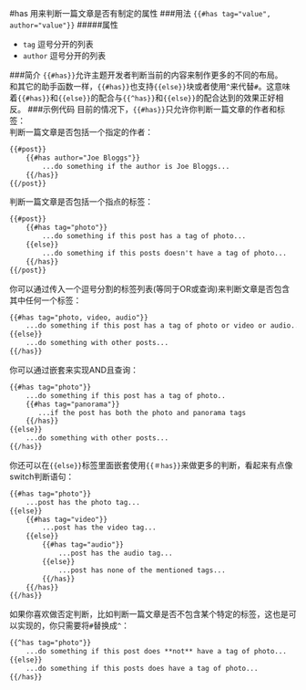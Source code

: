 #has
用来判断一篇文章是否有制定的属性
###用法
`{{#has tag="value", author="value"}}`
#####属性
* `tag` 逗号分开的列表
* `author` 逗号分开的列表

###简介
`{{#has}}`允许主题开发者判断当前的内容来制作更多的不同的布局。  
和其它的助手函数一样，`{{#has}}`也支持`{{else}}`块或者使用`^`来代替`#`。这意味着`{{#has}}`和`{{else}}`的配合与`{{^has}}`和`{{else}}`的配合达到的效果正好相反。
###示例代码
目前的情况下，`{{#has}}`只允许你判断一篇文章的作者和标签：  
判断一篇文章是否包括一个指定的作者：

```html
{{#post}}
    {{#has author="Joe Bloggs"}}
        ...do something if the author is Joe Bloggs...
    {{/has}}
{{/post}}
```
判断一篇文章是否包括一个指点的标签：

```html
{{#post}}
    {{#has tag="photo"}}
        ...do something if this post has a tag of photo...
    {{else}}
        ...do something if this posts doesn't have a tag of photo...
    {{/has}}
{{/post}}
```
你可以通过传入一个逗号分割的标签列表(等同于OR或查询)来判断文章是否包含其中任何一个标签：

```html
{{#has tag="photo, video, audio"}}
    ...do something if this post has a tag of photo or video or audio...
{{else}}
    ...do something with other posts...
{{/has}}
```
你可以通过嵌套来实现AND且查询：

```html
{{#has tag="photo"}}
    ...do something if this post has a tag of photo..
    {{#has tag="panorama"}}
       ...if the post has both the photo and panorama tags
    {{/has}}
{{else}}
    ...do something with other posts...
{{/has}}
```
你还可以在`{{else}}`标签里面嵌套使用`{{＃has}}`来做更多的判断，看起来有点像switch判断语句：

```html
{{#has tag="photo"}}
    ...post has the photo tag...
{{else}}
    {{#has tag="video"}}
        ...post has the video tag...
    {{else}}
        {{#has tag="audio"}}
            ...post has the audio tag...
        {{else}}
            ...post has none of the mentioned tags...
        {{/has}}
    {{/has}}
{{/has}}
```
如果你喜欢做否定判断，比如判断一篇文章是否不包含某个特定的标签，这也是可以实现的，你只需要将`#`替换成`^`：

```html
{{^has tag="photo"}}
    ...do something if this post does **not** have a tag of photo...
{{else}}
    ...do something if this posts does have a tag of photo...
{{/has}}
```